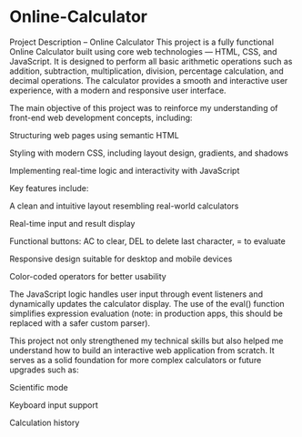 # Online-Calculator
Project Description – Online Calculator
This project is a fully functional Online Calculator built using core web technologies — HTML, CSS, and JavaScript. It is designed to perform all basic arithmetic operations such as addition, subtraction, multiplication, division, percentage calculation, and decimal operations. The calculator provides a smooth and interactive user experience, with a modern and responsive user interface.

The main objective of this project was to reinforce my understanding of front-end web development concepts, including:

Structuring web pages using semantic HTML

Styling with modern CSS, including layout design, gradients, and shadows

Implementing real-time logic and interactivity with JavaScript

Key features include:

A clean and intuitive layout resembling real-world calculators

Real-time input and result display

Functional buttons: AC to clear, DEL to delete last character, = to evaluate

Responsive design suitable for desktop and mobile devices

Color-coded operators for better usability

The JavaScript logic handles user input through event listeners and dynamically updates the calculator display. The use of the eval() function simplifies expression evaluation (note: in production apps, this should be replaced with a safer custom parser).

This project not only strengthened my technical skills but also helped me understand how to build an interactive web application from scratch. It serves as a solid foundation for more complex calculators or future upgrades such as:

Scientific mode

Keyboard input support

Calculation history

